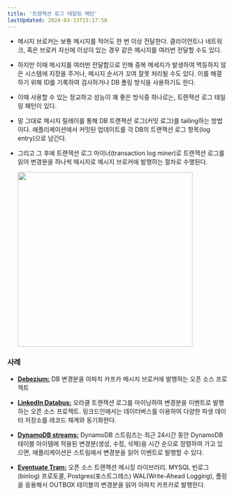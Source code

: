 ```yaml
---
title: '트랜잭션 로그 테일링 패턴'
lastUpdated: 2024-03-13T15:17:56
---
```


- 메시지 브로커는 보통 메시지를 적어도 한 번 이상 전달한다. 클라이언트나 네트워크, 혹은 브로커 자신에 이상이 있는 경우 같은 메시지를 여러번 전달할 수도 있다.

- 하지만 이때 메시지를 여러번 전달함으로 인해 중복 메세지가 발생하여 멱등하지 않은 시스템에 지장을 주거나, 메시지 순서가 꼬여 잘못 처리될 수도 있다. 이를 해결하기 위해 ID를 기록하여 검사하거나 DB 폴링 방식을 사용하기도 한다.

- 이때 사용할 수 있는 정교하고 성능이 꽤 좋은 방식중 하나로는, 트랜잭션 로그 테일링 패턴이 있다. 

- 말 그대로 메시지 릴레이를 통해 DB 트랜잭션 로그(커밋 로그)를 tailing하는 방법이다. 애플리케이션에서 커밋된 업데이트를 각 DB의 트랜잭션 로그 항목(log entry)으로 남긴다.

- 그리고 그 후에 트랜잭션 로그 마이너(transaction log miner)로 트랜잭션 로그를 읽어 변경분을 하나씩 메시지로 메시지 브로커에 발행하는 절차로 수행된다.

    <img src="https://user-images.githubusercontent.com/81006587/212686342-583b50b6-93c4-49c5-a230-4e802f077e67.png" height=400px>

### 사례

- **[Debezium:](http://debezium.io)** DB 변경분을 아파치 카프카 메시지 브로커에 발행하는 오픈 소스 프로젝트

- **[LinkedIn Databus:](https://github.com/linkedin/databus)** 오라클 트랜잭션 로그를 마이닝하여 변경분을 이벤트로 발행하는 오픈 소스 프로젝트. 링크드인에서는 데이터버스를 이용하여 다양한 파생 데이터 저장소를 레코드 체계와 동기화한다.

- **[DynamoDB streams:](http://docs.aws.amazon.com/amazondynamodb/latest/developerguide/streams.html)** DynamoDB 스트림즈는 최근 24시간 동안 DynamoDB 테이블 아이템에 적용된 변경분(생성, 수정, 삭제)을 시간 순으로 정렬하여 가고 있으면, 애플리케이션은 스트림에서 변경분을 읽어 이벤트로 발행할 수 있다.

- **[Eventuate Tram:](https://github.com/eventuate-tram/eventuate-tram-core)** 오픈 소스 트랜잭션 메시징 라이브러리. MYSQL 빈로그(binlog) 프로토콜, Postgres(포스트그레스) WAL(Write-Ahead Logging), 폴링을 응용해서 OUTBOX 테이블의 변경분을 읽어 아파치 카프카로 발행한다.
  